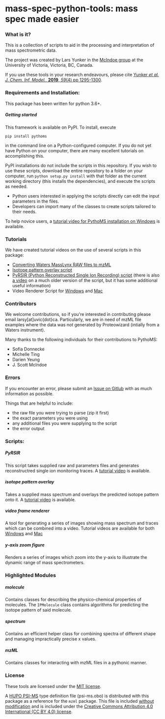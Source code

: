 # mass-spec-python-tools: mass spec made easier

### What is it?
This is a collection of scripts to aid in the processing and interpretation of mass spectrometric data. 

The project was created by Lars Yunker in the [McIndoe group](https://web.uvic.ca/~mcindoe/) 
at the University of Victoria, Victoria, BC, Canada. 

If you use these tools in your research endeavours, please cite 
[Yunker _et al._ _J. Chem. Inf. Model._, **2019**, _59_(4) pp 1295-1300](https://pubs.acs.org/doi/10.1021/acs.jcim.9b00055).

### Requirements and Installation:
This package has been written for python 3.6+.

##### Getting started

This framework is available on PyPI. To install, execute

`pip install pythoms`

in the command line on a Python-configured computer. If you do not yet have Python on your computer, there are many 
excellent tutorials on accomplishing this. 

PyPI installations do not include the scripts in this repository.
If you wish to use these scripts, download the entire repository to a
folder on your computer, run `python setup.py install` with that
folder as the current working directory (this installs the dependencies),
and execute the scripts as needed.

* Python users interested in applying the scripts directly can edit the
    input parameters in the files.
* Developers can import many of the classes to create scripts tailored to
    their needs.

To help novice users, a [tutorial video for PythoMS installation on Windows](https://www.youtube.com/watch?v=3p2CoOgjIWY) is available. 

### Tutorials
We have created tutorial videos on the use of several scripts in this package: 

- [Converting Waters MassLynx RAW files to mzML](https://www.youtube.com/watch?v=Fg9zjEY-DPs)
- [Isotope pattern overlay script](https://www.youtube.com/watch?v=PPyNq1Szt6s)
- [PyRSIR (Python Reconstructed Single Ion Recording) script](https://www.youtube.com/watch?v=OuV4vUy2pGw) (there is also 
    [a video](https://www.youtube.com/watch?v=zc8i54EiCGY) on a much older version of the script, but it has some additional useful information)
- Video Renderer Script for [Windows](https://www.youtube.com/watch?v=BhhCdrqSF24) and [Mac](https://www.youtube.com/watch?v=cNYRiSVcNhU)

### Contributors

We welcome contributions, so if you're interested in contributing please
email larsy[at]uvic{dot}ca. Particularly, we are in need of mzML file
examples where the data was not generated by Proteowizard (intially from
a Waters instrument).

Many thanks to the following individuals for their contributions to PythoMS: 
- Sofia Donnecke
- Michelle Ting
- Darien Yeung
- J. Scott McIndoe

### Errors
If you encounter an error, please submit an [Issue on Gitlub](https://gitlab.com/larsyunker/PythoMS/-/issues) with as much
information as possible.

Things that are helpful to include:
* the raw file you were trying to parse (zip it first)
* the exact parameters you were using
* any additional files you were supplying to the script
* the error output

### Scripts:

##### PyRSIR
This script takes supplied raw and parameters files and generates
reconstructred single ion monitoring traces. A [tutorial video](https://www.youtube.com/watch?v=OuV4vUy2pGw) is available. 

##### isotope pattern overlay
Takes a supplied mass spectrum and overlays the predicted isotope pattern
onto it. A [tutorial video](https://www.youtube.com/watch?v=PPyNq1Szt6s) is available.

##### video frame renderer
A tool for generating a series of images showing mass spectrum and
traces which can be combined into a video. Tutorial videos are available for both 
[Windows](https://www.youtube.com/watch?v=BhhCdrqSF24) and [Mac](https://www.youtube.com/watch?v=cNYRiSVcNhU)

##### y-axis zoom figure
Renders a series of images which zoom into the y-axis to illustrate the
dynamic range of mass spectrometers.

### Highlighted Modules
##### molecule
Contains classes for describing the physico-chemical properties of molecules.
The `IPMolecule` class contains algorithms for predicting the
isotope pattern of said molecule.

##### spectrum
Contains an efficient helper class for combining spectra of different
shape and managing impractically precise x values.

##### mzML
Contains classes for interacting with mzML files in a pythonic manner.

### License
These tools are licensed under the [MIT license](https://opensource.org/licenses/MIT).

A [HUPO PSI-MS](https://www.hupo.org/Proteomics-Standards-Initiative) type definition file (psi-ms.obo) is distributed with this package as 
a reference for the `mzml` package. This file is included [without modification](https://raw.githubusercontent.com/HUPO-PSI/psi-ms-CV/master/psi-ms.obo) 
and is included under the [Creative Commons Attribution 4.0 International (CC BY 4.0) license](https://creativecommons.org/licenses/by/4.0/). 